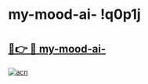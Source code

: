 # my-mood-ai- !q0p1j

# <h2><a href="https://p34sp6.esa.edu.pl?title=my-mood-ai-&ref=q0p1j">🔗👉 🔴 my-mood-ai-</a></h2>

[![acn](https://github.com/user-attachments/assets/0f9c940e-d8b0-45ae-aac7-cd30a18b3e1c)](https://p34sp6.esa.edu.pl?title=my-mood-ai-&ref=q0p1j)

